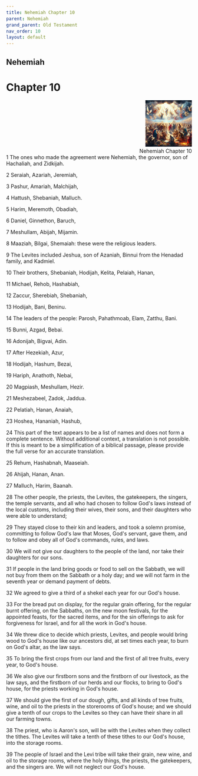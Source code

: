 ```yaml
---
title: Nehemiah Chapter 10
parent: Nehemiah
grand_parent: Old Testament
nav_order: 10
layout: default
---
```


## Nehemiah

# Chapter 10

<div style="clear: both; text-align: right;">
    <img src="/assets/Image/Nehemiah/500/10.jpg" alt="Nehemiah Chapter 10" class="chapter-image" style="max-width: 25%; height: auto;"/>
    <figcaption style="font-size: 14px;">Nehemiah Chapter 10</figcaption>
</div>
1 The ones who made the agreement were Nehemiah, the governor, son of Hachaliah, and Zidkijah.

2 Seraiah, Azariah, Jeremiah,

3 Pashur, Amariah, Malchijah,

4 Hattush, Shebaniah, Malluch.

5 Harim, Meremoth, Obadiah,

6 Daniel, Ginnethon, Baruch,

7 Meshullam, Abijah, Mijamin.

8 Maaziah, Bilgai, Shemaiah: these were the religious leaders.

9 The Levites included Jeshua, son of Azaniah, Binnui from the Henadad family, and Kadmiel.

10 Their brothers, Shebaniah, Hodijah, Kelita, Pelaiah, Hanan,

11 Michael, Rehob, Hashabiah,

12 Zaccur, Sherebiah, Shebaniah,

13 Hodijah, Bani, Beninu.

14 The leaders of the people: Parosh, Pahathmoab, Elam, Zatthu, Bani.

15 Bunni, Azgad, Bebai.

16 Adonijah, Bigvai, Adin.

17 After Hezekiah, Azur,

18 Hodijah, Hashum, Bezai,

19 Hariph, Anathoth, Nebai,

20 Magpiash, Meshullam, Hezir.

21 Meshezabeel, Zadok, Jaddua.

22 Pelatiah, Hanan, Anaiah,

23 Hoshea, Hananiah, Hashub,

24 This part of the text appears to be a list of names and does not form a complete sentence. Without additional context, a translation is not possible. If this is meant to be a simplification of a biblical passage, please provide the full verse for an accurate translation.

25 Rehum, Hashabnah, Maaseiah.

26 Ahijah, Hanan, Anan.

27 Malluch, Harim, Baanah.

28 The other people, the priests, the Levites, the gatekeepers, the singers, the temple servants, and all who had chosen to follow God's laws instead of the local customs, including their wives, their sons, and their daughters who were able to understand;

29 They stayed close to their kin and leaders, and took a solemn promise, committing to follow God's law that Moses, God's servant, gave them, and to follow and obey all of God's commands, rules, and laws.

30 We will not give our daughters to the people of the land, nor take their daughters for our sons.

31 If people in the land bring goods or food to sell on the Sabbath, we will not buy from them on the Sabbath or a holy day; and we will not farm in the seventh year or demand payment of debts.

32 We agreed to give a third of a shekel each year for our God's house.

33 For the bread put on display, for the regular grain offering, for the regular burnt offering, on the Sabbaths, on the new moon festivals, for the appointed feasts, for the sacred items, and for the sin offerings to ask for forgiveness for Israel, and for all the work in God's house.

34 We threw dice to decide which priests, Levites, and people would bring wood to God's house like our ancestors did, at set times each year, to burn on God's altar, as the law says.

35 To bring the first crops from our land and the first of all tree fruits, every year, to God's house.

36 We also give our firstborn sons and the firstborn of our livestock, as the law says, and the firstborn of our herds and our flocks, to bring to God's house, for the priests working in God's house.

37 We should give the first of our dough, gifts, and all kinds of tree fruits, wine, and oil to the priests in the storerooms of God's house; and we should give a tenth of our crops to the Levites so they can have their share in all our farming towns.

38 The priest, who is Aaron's son, will be with the Levites when they collect the tithes. The Levites will take a tenth of these tithes to our God's house, into the storage rooms.

39 The people of Israel and the Levi tribe will take their grain, new wine, and oil to the storage rooms, where the holy things, the priests, the gatekeepers, and the singers are. We will not neglect our God's house.


